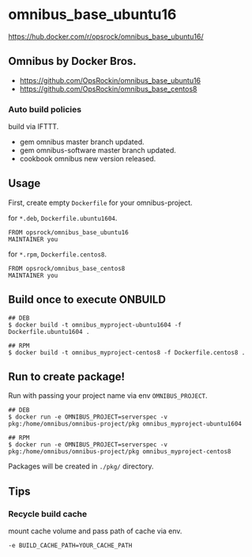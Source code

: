 # omnibus_base_ubuntu16

https://hub.docker.com/r/opsrock/omnibus_base_ubuntu16/

## Omnibus by Docker Bros.

- https://github.com/OpsRockin/omnibus_base_ubuntu16
- https://github.com/OpsRockin/omnibus_base_centos8

### Auto build policies

build via IFTTT.

- gem omnibus master branch updated.
- gem omnibus-software master branch updated.
- cookbook omnibus new version released.


## Usage

First, create empty `Dockerfile` for your omnibus-project.

for `*.deb`, `Dockerfile.ubuntu1604`.

```
FROM opsrock/omnibus_base_ubuntu16
MAINTAINER you
```

for `*.rpm`, `Dockerfile.centos8`.

```
FROM opsrock/omnibus_base_centos8
MAINTAINER you
```

## Build once to execute ONBUILD

```
## DEB
$ docker build -t omnibus_myproject-ubuntu1604 -f Dockerfile.ubuntu1604 .

## RPM
$ docker build -t omnibus_myproject-centos8 -f Dockerfile.centos8 .
```

## Run to create package!

Run with passing your project name via env `OMNIBUS_PROJECT`.

```
## DEB
$ docker run -e OMNIBUS_PROJECT=serverspec -v pkg:/home/omnibus/omnibus-project/pkg omnibus_myproject-ubuntu1604

## RPM
$ docker run -e OMNIBUS_PROJECT=serverspec -v pkg:/home/omnibus/omnibus-project/pkg omnibus_myproject-centos8
```

Packages will be created in `./pkg/` directory.


## Tips

### Recycle build cache

mount cache volume and pass path of cache via env.

`-e BUILD_CACHE_PATH=YOUR_CACHE_PATH`



